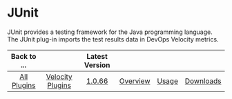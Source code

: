 
# JUnit

JUnit provides a testing framework for the Java programming language. The JUnit plug-in imports the test results data in DevOps Velocity metrics.

|Back to ...||Latest Version||||
| :---: | :---: | :---: | :---: | :---: | :---: |
|[All Plugins](../../index.md)|[Velocity Plugins](../README.md)|[1.0.66](https://raw.githubusercontent.com/UrbanCode/IBM-UCV-PLUGINS/main/files/ucv-ext-junit/ucv-ext-junit-1.0.66.tar.zip)|[Overview](overview.md)|[Usage](usage.md)|[Downloads](downloads.md)|
